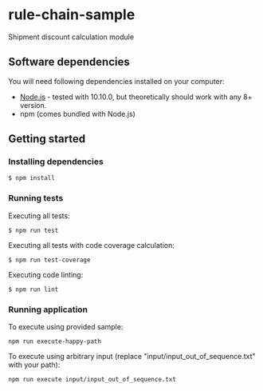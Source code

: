 # rule-chain-sample

Shipment discount calculation module

## Software dependencies

You will need following dependencies installed on your computer:

* [Node.js](https://nodejs.org/) - tested with 10.10.0, but theoretically should work with any 8+ version.
* npm (comes bundled with Node.js)

## Getting started

### Installing dependencies

```shell
$ npm install
```

### Running tests

Executing all tests:
```shell
$ npm run test
```

Executing all tests with code coverage calculation:
```shell
$ npm run test-coverage
```

Executing code linting:
```shell
$ npm run lint
```

### Running application

To execute using provided sample:
```shell
npm run execute-happy-path
```

To execute using arbitrary input (replace "input/input_out_of_sequence.txt" with your path):
```shell
npm run execute input/input_out_of_sequence.txt
```
